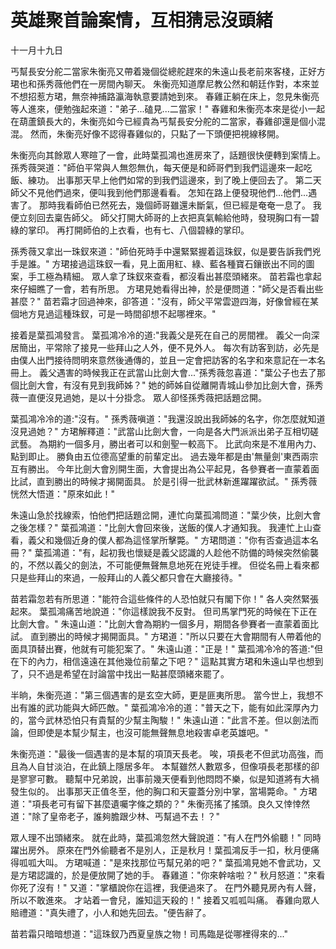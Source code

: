 # 英雄聚首論案情，互相猜忌沒頭緒

十一月十九日

丐幫長安分舵二當家朱衡亮又帶着幾個從總舵趕來的朱遠山長老前來客棧，正好方珺也和孫秀薇他們在一房間內聊天。 朱衡亮知道摩尼教公然和朝廷作對，本來並不想招惹方珺，無奈神捕路瀛海執意要請她到來。 春雞正躺在床上，忽見朱衡亮等人進來，便勉強起來道："弟子...磕見...二當家！" 春雞和朱衡亮本來是從小一起在葫蘆鎮長大的，朱衡亮如今已經貴為丐幫長安分舵的二當家，春雞卻還是個小混混。 然而，朱衡亮好像不認得春雞似的，只點了一下頭便把視線移開。

朱衡亮向其餘眾人寒暄了一會，此時葉孤鴻也進房來了，話題很快便轉到案情上。 孫秀薇哭道："師伯平常與人無怨無仇，每天便是和師哥們到我們這邊來一起吃飯、練功。 出事那天早上他們如常的到我們這邊來，到了晚上便回去了。 第二天師父不見他們過來，便叫我到他們那邊看看。 怎知在路上便發現他們...他們...遇害了。 那時我看師伯已然死去，幾個師哥雖還未斷氣，但已經是奄奄一息了。 我便立刻回去稟告師父。 師父打開大師哥的上衣把真氣輸給他時，發現胸口有一碧綠的掌印。 再打開師伯的上衣看，也有七、八個碧綠的掌印。

孫秀薇又拿出一珠釵來道："師伯死時手中還緊緊握着這珠釵，似是要告訴我們兇手是誰。" 方珺接過這珠釵一看，見上面用紅、綠、藍各種寶石鑲嵌出不同的圖案，手工極為精細。 眾人拿了珠釵來查看，都沒看出甚麼頭緒來。 苗若霜也拿起來仔細瞧了一會，若有所思。 方珺見她看得出神，於是便問道："師父是否看出些甚麼？" 苗若霜才回過神來，卻答道："沒有，師父平常雲遊四海，好像曾經在某個地方見過這種珠釵，可是一時間卻想不起哪裡來。"

接着是葉孤鴻發言。 葉孤鴻冷冷的道:"我義父是死在自己的房間裡。 義父一向深居簡出，平常除了接見一些拜山之人外，便不見外人。 每次有訪客到訪，必先是由僕人出門接待問明來意然後通傳的，並且一定會把訪客的名字和來意記在一本名冊上。 義父遇害的時候我正在武當山比劍大會..."孫秀薇忽喜道："葉公子也去了那個比劍大會，有沒有見到我師姊？" 她的師姊自從離開青城山參加比劍大會，孫秀薇一直便沒見過她，是以十分掛念。 眾人卻怪孫秀薇把話題岔開。

葉孤鴻冷冷的道:"沒有。" 孫秀薇嗔道："我還沒說出我師姊的名字，你怎麼就知道沒見過她？" 方珺解釋道："武當山比劍大會，一向是各大門派派出弟子互相切磋武藝。 為期約一個多月，勝出者可以和劍聖一較高下。 比武向來是不准用內力、點到即止。 勝負由五位德高望重的前輩定出。 過去幾年都是由'無量劍'東西兩宗互有勝出。 今年比劍大會別開生面，大會提出為公平起見，各參賽者一直蒙着面比試，直到勝出的時候才揭開面具。 於是引得一批武林新進躍躍欲試。" 孫秀薇恍然大悟道："原來如此！"

朱遠山急於找線索，怕他們把話題岔開，連忙向葉孤鴻問道："葉少俠，比劍大會之後怎樣？" 葉孤鴻道："比劍大會回來後，送飯的僕人才通知我。 我連忙上山查看，義父和幾個近身的僕人都為這怪掌所擊斃。" 方珺問道："你有否查過這本名冊？" 葉孤鴻道："有，起初我也懷疑是義父認識的人趁他不防備的時候突然偷襲的，不然以義父的劍法，不可能便無聲無息地死在兇徒手裡。 但從名冊上看來都只是些拜山的來過，一般拜山的人義父都只會在大廳接待。"

苗若霜忽若有所思道："能符合這些條件的人恐怕就只有閣下你！" 各人突然緊張起來。 葉孤鴻痛苦地說道："你這樣說我不反對。 但司馬掌門死的時候在下正在比劍大會。" 朱遠山道："比劍大會為期約一個多月，期間各參賽者一直蒙着面比試。 直到勝出的時候才揭開面具。" 方珺道："所以只要在大會期間有人帶着他的面具頂替出賽，他就有可能犯案了。" 朱遠山道："正是！" 葉孤鴻冷冷的答道:"但在下的內力，相信遠遠在其他幾位前輩之下吧？" 這點其實方珺和朱遠山早也想到了，只不過是希望在討論當中找出一點甚麼頭緒來罷了。

半晌，朱衡亮道："第三個遇害的是玄空大師，更是匪夷所思。 當今世上，我想不出有誰的武功能與大師匹敵。" 葉孤鴻冷冷的道："普天之下，能有如此深厚內力的，當今武林恐怕只有貴幫的少幫主陶駿！" 朱遠山道："此言不差。但以劍法而論，但即使是本幫少幫主，也沒可能無聲無息地殺害卓老英雄吧。"

朱衡亮道："最後一個遇害的是本幫的項頂天長老。 唉，項長老不但武功高強，而且為人自甘淡泊，在此鎮上隱居多年。 本幫雖然人數眾多，但像項長老那樣的卻是寥寥可數。 聽幫中兄弟說，出事前幾天便看到他悶悶不樂，似是知道將有大禍發生似的。 出事那天正值冬至，他的胸口和天靈蓋分別中掌，當場斃命。" 方珺道："項長老可有留下甚麼遺囑字條之類的？" 朱衡亮搖了搖頭。良久又悻悻然道："除了皇帝老子，誰夠膽跟少林、丐幫過不去！？"

眾人理不出頭緒來。 就在此時，葉孤鴻忽然大聲說道："有人在門外偷聽！" 同時躍出房外。 原來在門外偷聽者不是別人，正是秋月！葉孤鴻反手一扣，秋月便痛得呱呱大叫。 方珺喊道："是來找那位丐幫兄弟的吧？" 葉孤鴻見她不會武功，又是方珺認識的，於是便放開了她的手。 春雞道："你來幹啥啦？" 秋月怒道："來看你死了沒有！" 又道："掌櫃說你在這裡，我便過來了。 在門外聽見房內有人聲，所以不敢進來。 才站着一會兒，誰知這天殺的！" 接着又呱呱叫痛。 春雞向眾人賠禮道："真失禮了，小人和她先回去。"便告辭了。

苗若霜只暗暗想道："這珠釵乃西夏皇族之物！司馬臨是從哪裡得來的..."
